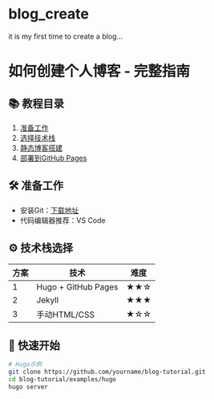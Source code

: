 # blog_create
it is my first time to create a blog...
# 如何创建个人博客 - 完整指南

## 📚 教程目录
1. [准备工作](#准备工作)
2. [选择技术栈](#技术栈选择)
3. [静态博客搭建](#静态博客搭建)
4. [部署到GitHub Pages](#部署指南)

## 🛠️ 准备工作
- 安装Git：[下载地址](https://git-scm.com/)
- 代码编辑器推荐：VS Code

## ⚙️ 技术栈选择
| 方案 | 技术 | 难度 |
|------|------|------|
| 1    | Hugo + GitHub Pages | ★★☆ |
| 2    | Jekyll | ★★★ |
| 3    | 手动HTML/CSS | ★☆☆ |

## 🚀 快速开始
```bash
# Hugo示例
git clone https://github.com/yourname/blog-tutorial.git
cd blog-tutorial/examples/hugo
hugo server
